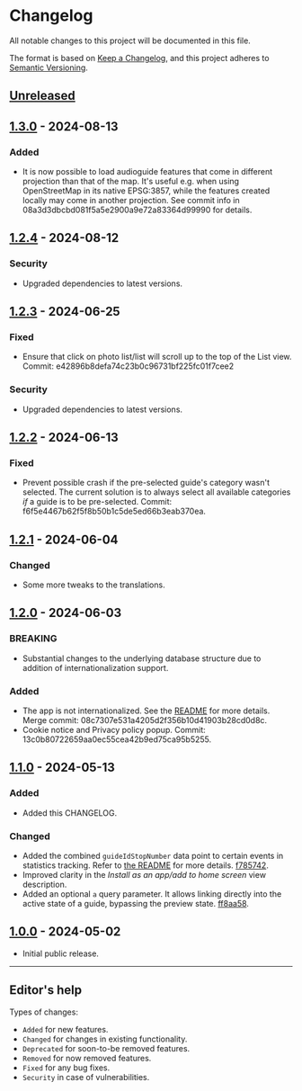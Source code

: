 <!-- markdownlint-disable MD024 - because we want to duplicate headings, such as Added or Fixed.-->

# Changelog

All notable changes to this project will be documented in this file.

The format is based on [Keep a Changelog](https://keepachangelog.com/en/1.0.0/),
and this project adheres to [Semantic Versioning](https://semver.org/spec/v2.0.0.html).

## [Unreleased]

## [1.3.0] - 2024-08-13

### Added

- It is now possible to load audioguide features that come in different projection than that of the map. It's useful e.g. when using OpenStreetMap in its native EPSG:3857, while the features created locally may come in another projection. See commit info in 08a3d3dbcbd081f5a5e2900a9e72a83364d99990 for details.

## [1.2.4] - 2024-08-12

### Security

- Upgraded dependencies to latest versions.

## [1.2.3] - 2024-06-25

### Fixed

- Ensure that click on photo list/list will scroll up to the top of the List view. Commit: e42896b8defa74c23b0c96731bf225fc01f7cee2

### Security

- Upgraded dependencies to latest versions.

## [1.2.2] - 2024-06-13

### Fixed

- Prevent possible crash if the pre-selected guide's category wasn't selected. The current solution is to always select all available categories _if_ a guide is to be pre-selected. Commit: f6f5e4467b62f5f8b50b1c5de5ed66b3eab370ea.

## [1.2.1] - 2024-06-04

### Changed

- Some more tweaks to the translations.

## [1.2.0] - 2024-06-03

### BREAKING

- Substantial changes to the underlying database structure due to addition of internationalization support.

### Added

- The app is not internationalized. See the [README](https://github.com/GIS-Halmstad/audioguide/blob/main/README.md#internationalization-i18n) for more details. Merge commit: 08c7307e531a4205d2f356b10d41903b28cd0d8c.
- Cookie notice and Privacy policy popup. Commit: 13c0b80722659aa0ec55cea42b9ed75ca95b5255.

## [1.1.0] - 2024-05-13

### Added

- Added this CHANGELOG.

### Changed

- Added the combined `guideIdStopNumber` data point to certain events in statistics tracking. Refer to [the README](https://github.com/GIS-Halmstad/audioguide/blob/main/README.md#statistics) for more details. [f785742](https://github.com/GIS-Halmstad/audioguide/commit/f7857427be2d69a77d6863cf58d2aae78a82abc7).
- Improved clarity in the _Install as an app/add to home screen_ view description.
- Added an optional `a` query parameter. It allows linking directly into the active state of a guide, bypassing the preview state. [ff8aa58](https://github.com/GIS-Halmstad/audioguide/commit/ff8aa58).

## [1.0.0] - 2024-05-02

- Initial public release.

[unreleased]: https://github.com/GIS-Halmstad/audioguide/compare/v1.2.4...main
[1.3.0]: https://github.com/GIS-Halmstad/audioguide/compare/v1.2.4...v1.3.0
[1.2.4]: https://github.com/GIS-Halmstad/audioguide/compare/v1.2.3...v1.2.4
[1.2.3]: https://github.com/GIS-Halmstad/audioguide/compare/v1.2.2...v1.2.3
[1.2.2]: https://github.com/GIS-Halmstad/audioguide/compare/v1.2.1...v1.2.2
[1.2.1]: https://github.com/GIS-Halmstad/audioguide/compare/v1.2.0...v1.2.1
[1.2.0]: https://github.com/GIS-Halmstad/audioguide/compare/v1.1.0...v1.2.0
[1.1.0]: https://github.com/GIS-Halmstad/audioguide/compare/v1.0.0...v1.1.0
[1.0.0]: https://github.com/GIS-Halmstad/audioguide/releases/tag/v1.0.0

---

## Editor's help

Types of changes:

- `Added` for new features.
- `Changed` for changes in existing functionality.
- `Deprecated` for soon-to-be removed features.
- `Removed` for now removed features.
- `Fixed` for any bug fixes.
- `Security` in case of vulnerabilities.
